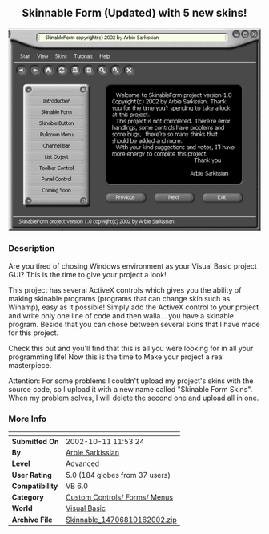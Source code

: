 ﻿<div align="center">

## Skinnable Form \(Updated\) with 5 new skins\!

<img src="PIC2002104121161427.gif">
</div>

### Description

Are you tired of chosing Windows environment as your Visual Basic project GUI? This is the time to give your project a look!

This project has several ActiveX controls which gives you the ability of making skinable programs (programs that can change skin such as Winamp), easy as it possible! Simply add the ActiveX control to your project and write only one line of code and then walla... you have a skinable program. Beside that you can chose between several skins that I have made for this project.

Check this out and you'll find that this is all you were looking for in all your programming life! Now this is the time to Make your project a real masterpiece.

Attention: For some problems I couldn't upload my project's skins with the source code, so I upload it with a new name called "Skinable Form Skins". When my problem solves, I will delete the second one and upload all in one.
 
### More Info
 


<span>             |<span>
---                |---
**Submitted On**   |2002-10-11 11:53:24
**By**             |[Arbie Sarkissian](https://github.com/Planet-Source-Code/PSCIndex/blob/master/ByAuthor/arbie-sarkissian.md)
**Level**          |Advanced
**User Rating**    |5.0 (184 globes from 37 users)
**Compatibility**  |VB 6\.0
**Category**       |[Custom Controls/ Forms/  Menus](https://github.com/Planet-Source-Code/PSCIndex/blob/master/ByCategory/custom-controls-forms-menus__1-4.md)
**World**          |[Visual Basic](https://github.com/Planet-Source-Code/PSCIndex/blob/master/ByWorld/visual-basic.md)
**Archive File**   |[Skinnable\_14706810162002\.zip](https://github.com/Planet-Source-Code/arbie-sarkissian-skinnable-form-updated-with-5-new-skins__1-39506/archive/master.zip)








